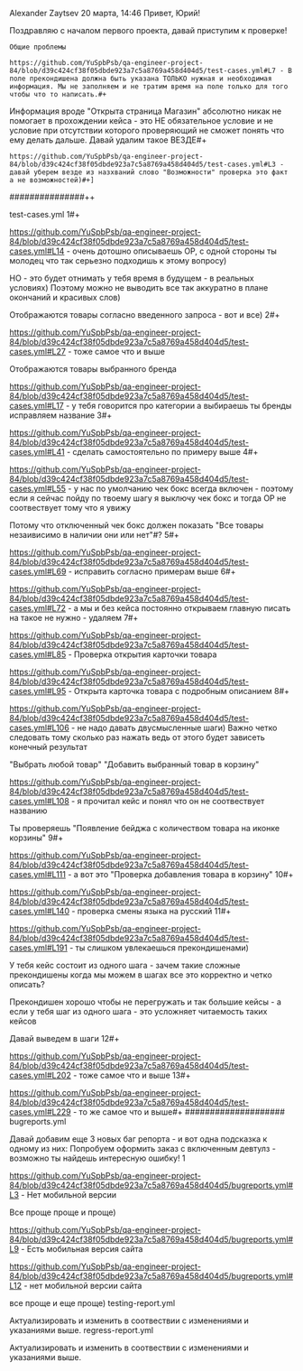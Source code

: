 
Alexander Zaytsev 20 марта, 14:46
Привет, Юрий!

Поздравляю с началом первого проекта, давай приступим к проверке!

    Общие проблемы

    https://github.com/YuSpbPsb/qa-engineer-project-84/blob/d39c424cf38f05dbde923a7c5a8769a458d404d5/test-cases.yml#L7 - В поле прекондишена должна быть указана ТОЛЬКО нужная и необходимая информация. Мы не заполняем и не тратим время на поле только для того чтобы что то написать.#+

Информация вроде "Открыта страница Магазин" абсолютно никак не помогает в прохождении кейса - это НЕ обязательное условие и не условие при отсутствии которого проверяющий не сможет понять что ему делать дальше. Давай удалим такое ВЕЗДЕ#+

    https://github.com/YuSpbPsb/qa-engineer-project-84/blob/d39c424cf38f05dbde923a7c5a8769a458d404d5/test-cases.yml#L3 - давай уберем везде из назхваний слово "Возможности" проверка это факт а не возможностей)#+]
###############++


test-cases.yml
1#+

https://github.com/YuSpbPsb/qa-engineer-project-84/blob/d39c424cf38f05dbde923a7c5a8769a458d404d5/test-cases.yml#L14 - очень дотошно описываешь ОР, с одной стороны ты молодец что так серьезно подходишь к этому вопросу)

НО - это будет отнимать у тебя время в будущем - в реальных условиях) Поэтому можно не выводить все так аккуратно в плане окончаний и красивых слов)

Отображаются товары согласно введенного запроса - вот и все)
2#+

https://github.com/YuSpbPsb/qa-engineer-project-84/blob/d39c424cf38f05dbde923a7c5a8769a458d404d5/test-cases.yml#L27 - тоже самое что и выше

Отображаются товары выбранного бренда

https://github.com/YuSpbPsb/qa-engineer-project-84/blob/d39c424cf38f05dbde923a7c5a8769a458d404d5/test-cases.yml#L17 - у тебя говорится про категории а выбираешь ты бренды исправляем название
3#+

https://github.com/YuSpbPsb/qa-engineer-project-84/blob/d39c424cf38f05dbde923a7c5a8769a458d404d5/test-cases.yml#L41 - сделать самостоятельно по примеру выше
4#+

https://github.com/YuSpbPsb/qa-engineer-project-84/blob/d39c424cf38f05dbde923a7c5a8769a458d404d5/test-cases.yml#L55 - у нас по умолчанию чек бокс всегда включен - поэтому если я сейчас пойду по твоему шагу я выключу чек бокс и тогда ОР не соотвествует тому что я увижу

Потому что отключенный чек бокс должен показать "Все товары незаивисимо в наличии они или нет"#?
5#+

https://github.com/YuSpbPsb/qa-engineer-project-84/blob/d39c424cf38f05dbde923a7c5a8769a458d404d5/test-cases.yml#L69 - исправить согласно примерам выше
6#+

https://github.com/YuSpbPsb/qa-engineer-project-84/blob/d39c424cf38f05dbde923a7c5a8769a458d404d5/test-cases.yml#L72 - а мы и без кейса постоянно открываем главную писать на такое не нужно - удаляем
7#+

https://github.com/YuSpbPsb/qa-engineer-project-84/blob/d39c424cf38f05dbde923a7c5a8769a458d404d5/test-cases.yml#L85 - Проверка открытия карточки товара

https://github.com/YuSpbPsb/qa-engineer-project-84/blob/d39c424cf38f05dbde923a7c5a8769a458d404d5/test-cases.yml#L95 - Открыта карточка товара с подробным описанием
8#+

https://github.com/YuSpbPsb/qa-engineer-project-84/blob/d39c424cf38f05dbde923a7c5a8769a458d404d5/test-cases.yml#L106 - не надо давать двусмысленные шаги) Важно четко следовать тому сколько раз нажать ведь от этого будет зависеть конечный результат

"Выбрать любой товар" "Добавить выбранный товар в корзину"

https://github.com/YuSpbPsb/qa-engineer-project-84/blob/d39c424cf38f05dbde923a7c5a8769a458d404d5/test-cases.yml#L108 - я прочитал кейс и понял что он не соотвествует названию

Ты проверяешь "Появление бейджа с количеством товара на иконке корзины"
9#+

https://github.com/YuSpbPsb/qa-engineer-project-84/blob/d39c424cf38f05dbde923a7c5a8769a458d404d5/test-cases.yml#L111 - а вот это "Проверка добавления товара в корзину"
10#+

https://github.com/YuSpbPsb/qa-engineer-project-84/blob/d39c424cf38f05dbde923a7c5a8769a458d404d5/test-cases.yml#L140 - проверка смены языка на русский
11#+

https://github.com/YuSpbPsb/qa-engineer-project-84/blob/d39c424cf38f05dbde923a7c5a8769a458d404d5/test-cases.yml#L191 - ты слишком увлекаешься прекондишенами)

У тебя кейс состоит из одного шага - зачем такие сложные прекондишены когда мы можем в шагах все это корректно и четко описать?

Прекондишен хорошо чтобы не перегружать и так большие кейсы - а если у тебя шаг из одного шага - это усложняет читаемость таких кейсов

Давай выведем в шаги
12#+

https://github.com/YuSpbPsb/qa-engineer-project-84/blob/d39c424cf38f05dbde923a7c5a8769a458d404d5/test-cases.yml#L202 - тоже самое что и выше
13#+

https://github.com/YuSpbPsb/qa-engineer-project-84/blob/d39c424cf38f05dbde923a7c5a8769a458d404d5/test-cases.yml#L229 - то же самое что и выше#+
####################
bugreports.yml

Давай добавим еще 3 новых баг репорта - и вот одна подсказка к одному из них: Попробуем оформить заказ с включенным девтулз - возможно ты найдешь интересную ошибку!
1

https://github.com/YuSpbPsb/qa-engineer-project-84/blob/d39c424cf38f05dbde923a7c5a8769a458d404d5/bugreports.yml#L3 - Нет мобильной версии

Все проще проще и проще)

https://github.com/YuSpbPsb/qa-engineer-project-84/blob/d39c424cf38f05dbde923a7c5a8769a458d404d5/bugreports.yml#L9 - Есть мобильная версия сайта

https://github.com/YuSpbPsb/qa-engineer-project-84/blob/d39c424cf38f05dbde923a7c5a8769a458d404d5/bugreports.yml#L12 - нет мобильной версии сайта

все проще и еще проще)
testing-report.yml

Актуализировать и изменить в соотвествии с изменениями и указаниями выше.
regress-report.yml

Актуализировать и изменить в соотвествии с изменениями и указаниями выше.
